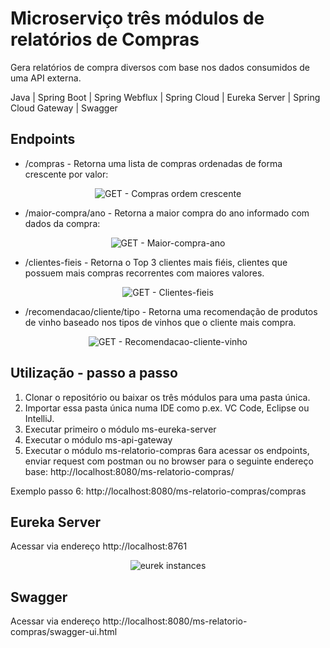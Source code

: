 # Microserviço três módulos de relatórios de Compras

Gera relatórios de compra diversos com base nos dados consumidos de uma API externa.

Java | Spring Boot | Spring Webflux | Spring Cloud | Eureka Server | Spring Cloud Gateway | Swagger

## Endpoints

- /compras - Retorna uma lista de compras ordenadas de forma crescente por valor:

<p align="center">
    <img align="center" alt="GET - Compras ordem crescente" src="https://github.com/flauzo/microservico-app-compras-reports/image-repo-github/blob/main/GET%20-%20compras ordem crescente.JPG">
</p>

- /maior-compra/ano - Retorna a maior compra do ano informado com dados da compra:

<p align="center">
    <img align="center" alt="GET - Maior-compra-ano" src="https://github.com/flauzo/microservico-app-compras-reports/image-repo-github/blob/main/GET%20-%20maior-compra-ano.JPG">
</p>

- /clientes-fieis - Retorna o Top 3 clientes mais fiéis, clientes que possuem mais compras recorrentes com maiores valores.

<p align="center">
    <img align="center" alt="GET - Clientes-fieis" src="https://github.com/flauzo/microservico-app-compras-reports/image-repo-github/blob/main/GET%20-%20clientes-fieis.JPG">
</p>

- /recomendacao/cliente/tipo - Retorna uma recomendação de produtos de vinho baseado nos tipos de vinhos que o cliente mais compra.

<p align="center">
    <img align="center" alt="GET - Recomendacao-cliente-vinho" src="https://github.com/flauzo/microservico-app-compras-reports/image-repo-github/blob/main/GET%20-%20recomendacao-cliente-vinho.JPG">
</p>

## Utilização - passo a passo

1. Clonar o repositório ou baixar os três módulos para uma pasta única.
2. Importar essa pasta única numa IDE como p.ex. VC Code, Eclipse ou IntelliJ.
3. Executar primeiro o módulo ms-eureka-server
4. Executar o módulo ms-api-gateway
5. Executar o módulo ms-relatorio-compras
6ara acessar os endpoints, enviar request com postman ou no browser para o seguinte endereço base: http://localhost:8080/ms-relatorio-compras/

Exemplo passo 6: http://localhost:8080/ms-relatorio-compras/compras
    
## Eureka Server

Acessar via endereço http://localhost:8761

<p align="center">
    <img align="center" alt="eurek instances" src="https://github.com/flauzo/microservico-app-compras-reports/image-repo-github/blob/main/eureka%20instances.JPG">
</p>

## Swagger

Acessar via endereço http://localhost:8080/ms-relatorio-compras/swagger-ui.html
